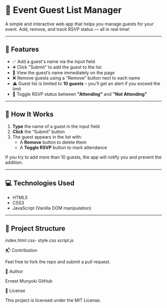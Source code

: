 # 🎉 Event Guest List Manager

A simple and interactive web app that helps you manage guests for your event. Add, remove, and track RSVP status — all in real time!

---

## 🚀 Features

- ✅ Add a guest's name via the input field
- ➕ Click "Submit" to add the guest to the list
- 📃 View the guest’s name immediately on the page
- ❌ Remove guests using a "Remove" button next to each name
- ⚠️ Guest list is limited to **10 guests** – you'll get an alert if you exceed the limit
- 🔁 Toggle RSVP status between **"Attending"** and **"Not Attending"**

---

## 🧪 How It Works

1. **Type** the name of a guest in the input field
2. **Click** the “Submit” button
3. The guest appears in the list with:
   - A **Remove** button to delete them
   - A **Toggle RSVP** button to mark attendance

If you try to add more than 10 guests, the app will notify you and prevent the addition.

---

## 💻 Technologies Used

- HTML5
- CSS3
- JavaScript (Vanilla DOM manipulation)

---

## 📂 Project Structure
   index.html
   css- style.css
   script.js

📬 Contribution

Feel free to fork the repo and submit a pull request.


🧑 Author

Ernest Munyoki
GitHub


📄 License

This project is licensed under the MIT License.


